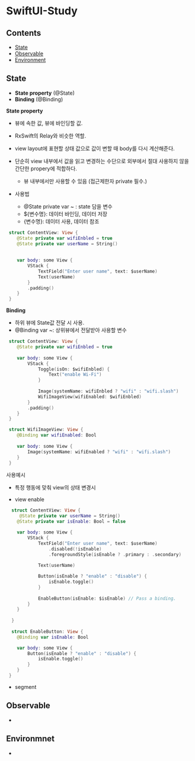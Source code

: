 # SwiftUI-Study

## Contents
- [State](https://github.com/eujin811/SwiftUI-Study/blob/main/README.md#state)
- [Observable](https://github.com/eujin811/SwiftUI-Study/blob/main/README.md#observable)
- [Environment](https://github.com/eujin811/SwiftUI-Study/blob/main/README.md#environmnet)



## State
- **State property** (@State)
- **Binding** (@Binding)

**State property**
- 뷰에 속한 값, 뷰에 바인딩할 값.
- RxSwift의 Relay와 비슷한 역할.
- view layout에 표현할 상태 값으로 값이 변할 때 body를 다시 계산해준다.
- 단순히 view 내부에서 값을 읽고 변경하는 수단으로 외부에서 절대 사용하지 않을 간단한 propery에 적합하다.
  - 뷰 내부에서만 사용할 수 있음 (접근제한자 private 필수.)

- 사용법
  - @State private var ~ : state 담을 변수 
  - ${변수명}: 데이터 바인딩, 데이터 저장
  - {변수명}: 데이터 사용, 데이터 참조 
```swift
 struct ContentView: View {
    @State private var wifiEnbled = true
    @State private var userName = String()
    
    
    var body: some View {
        VStack {
            TextField("Enter user name", text: $userName)
            Text(userName)
        }
        .padding()
    }
 }

```

**Binding**
- 하위 뷰에 State값 전달 시 사용.
- @Binding var ~: 상위뷰에서 전달받아 사용할 변수

```swift
 struct ContentView: View {
    @State private var wifiEnbled = true
    
    var body: some View {
        VStack {
            Toggle(isOn: $wifiEnbled) {
                Text("enable Wi-Fi")
            }
            
            Image(systemName: wifiEnbled ? "wifi" : "wifi.slash")
            WifiImageView(wifiEnabled: $wifiEnbled)
        }
        .padding()
    }
 }

 struct WifiImageView: View {
    @Binding var wifiEnabled: Bool
    
    var body: some View {
        Image(systemName: wifiEnabled ? "wifi" : "wifi.slash")
    }
 }

```

사용예시
- 특정 행동에 맞춰 view의 상태 변경시 

- view enable

```swift
  struct ContentView: View {
     @State private var userName = String()
    @State private var isEnable: Bool = false

    var body: some View {
        VStack {
            TextField("Enter user name", text: $userName)
                .disabled(!isEnable)
                .foregroundStyle(isEnable ? .primary : .secondary)
            
            Text(userName)

            Button(isEnable ? "enable" : "disable") {
                isEnable.toggle()
            }
            
            EnableButton(isEnable: $isEnable) // Pass a binding.
        }
    }
 
  }
  
  struct EnableButton: View {
    @Binding var isEnable: Bool

    var body: some View {
        Button(isEnable ? "enable" : "disable") {
            isEnable.toggle()
        }
    }
 }
 ```

- segment 


## Observable
-

## Environmnet
- 

